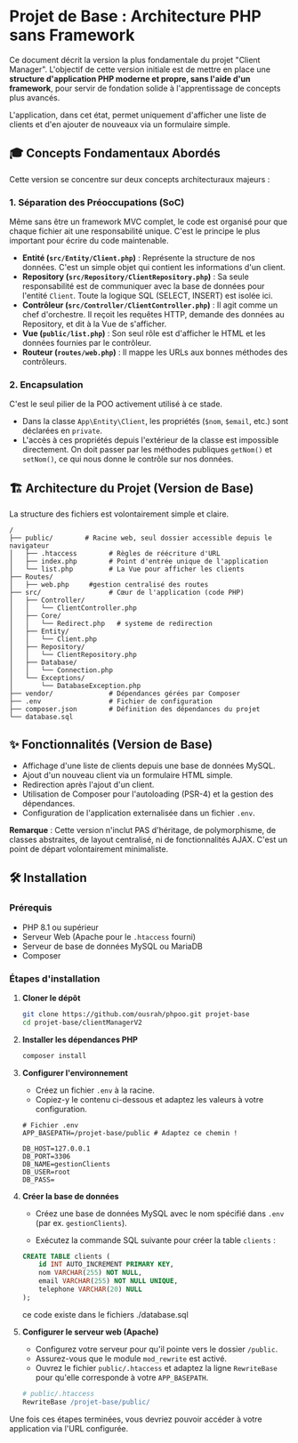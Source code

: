 # Projet de Base : Architecture PHP sans Framework

Ce document décrit la version la plus fondamentale du projet "Client Manager". L'objectif de cette version initiale est de mettre en place une **structure d'application PHP moderne et propre, sans l'aide d'un framework**, pour servir de fondation solide à l'apprentissage de concepts plus avancés.

L'application, dans cet état, permet uniquement d'afficher une liste de clients et d'en ajouter de nouveaux via un formulaire simple.

## 🎓 Concepts Fondamentaux Abordés

Cette version se concentre sur deux concepts architecturaux majeurs :

### 1. Séparation des Préoccupations (SoC)
Même sans être un framework MVC complet, le code est organisé pour que chaque fichier ait une responsabilité unique. C'est le principe le plus important pour écrire du code maintenable.
-   **Entité (`src/Entity/Client.php`)** : Représente la structure de nos données. C'est un simple objet qui contient les informations d'un client.
-   **Repository (`src/Repository/ClientRepository.php`)** : Sa seule responsabilité est de communiquer avec la base de données pour l'entité `Client`. Toute la logique SQL (SELECT, INSERT) est isolée ici.
-   **Contrôleur (`src/Controller/ClientController.php`)** : Il agit comme un chef d'orchestre. Il reçoit les requêtes HTTP, demande des données au Repository, et dit à la Vue de s'afficher.
-   **Vue (`public/list.php`)** : Son seul rôle est d'afficher le HTML et les données fournies par le contrôleur.
-   **Routeur (`routes/web.php`)** : Il mappe les URLs aux bonnes méthodes des contrôleurs.

### 2. Encapsulation
C'est le seul pilier de la POO activement utilisé à ce stade.
-   Dans la classe `App\Entity\Client`, les propriétés (`$nom`, `$email`, etc.) sont déclarées en `private`.
-   L'accès à ces propriétés depuis l'extérieur de la classe est impossible directement. On doit passer par les méthodes publiques `getNom()` et `setNom()`, ce qui nous donne le contrôle sur nos données.

## 🏗️ Architecture du Projet (Version de Base)

La structure des fichiers est volontairement simple et claire.

```
/
├── public/        # Racine web, seul dossier accessible depuis le navigateur
│   ├── .htaccess        # Règles de réécriture d'URL
│   ├── index.php        # Point d'entrée unique de l'application
│   └── list.php         # La Vue pour afficher les clients
├── Routes/ 
│   ├── web.php     #gestion centralisé des routes
├── src/                 # Cœur de l'application (code PHP)
│   ├── Controller/
│   │   └── ClientController.php
│   ├── Core/
│   │   └── Redirect.php   # systeme de redirection
│   ├── Entity/
│   │   └── Client.php
│   ├── Repository/
│   │   └── ClientRepository.php
│   ├── Database/
│   │   └── Connection.php
│   └── Exceptions/
│       └── DatabaseException.php
├── vendor/              # Dépendances gérées par Composer
├── .env                 # Fichier de configuration
├── composer.json        # Définition des dépendances du projet
└── database.sql 
```

## ✨ Fonctionnalités (Version de Base)

-   Affichage d'une liste de clients depuis une base de données MySQL.
-   Ajout d'un nouveau client via un formulaire HTML simple.
-   Redirection après l'ajout d'un client.
-   Utilisation de Composer pour l'autoloading (PSR-4) et la gestion des dépendances.
-   Configuration de l'application externalisée dans un fichier `.env`.

**Remarque** : Cette version n'inclut PAS d'héritage, de polymorphisme, de classes abstraites, de layout centralisé, ni de fonctionnalités AJAX. C'est un point de départ volontairement minimaliste.

## 🛠️ Installation

### Prérequis

-   PHP 8.1 ou supérieur
-   Serveur Web (Apache pour le `.htaccess` fourni)
-   Serveur de base de données MySQL ou MariaDB
-   Composer

### Étapes d'installation

1.  **Cloner le dépôt**
    ```bash
    git clone https://github.com/ousrah/phpoo.git projet-base
    cd projet-base/clientManagerV2
    ```

2.  **Installer les dépendances PHP**
    ```bash
    composer install
    ```

3.  **Configurer l'environnement**
    -   Créez un fichier `.env` à la racine.
    -   Copiez-y le contenu ci-dessous et adaptez les valeurs à votre configuration.

    ```dotenv
    # Fichier .env
    APP_BASEPATH=/projet-base/public # Adaptez ce chemin !

    DB_HOST=127.0.0.1
    DB_PORT=3306
    DB_NAME=gestionClients
    DB_USER=root
    DB_PASS=
    ```

4.  **Créer la base de données**
    -   Créez une base de données MySQL avec le nom spécifié dans `.env` (par ex. `gestionClients`).

    
    -   Exécutez la commande SQL suivante pour créer la table `clients` :

    ```sql
    CREATE TABLE clients (
        id INT AUTO_INCREMENT PRIMARY KEY,
        nom VARCHAR(255) NOT NULL,
        email VARCHAR(255) NOT NULL UNIQUE,
        telephone VARCHAR(20) NULL
    );
    ```
    ce code existe dans le fichiers ./database.sql
    
5.  **Configurer le serveur web (Apache)**
    -   Configurez votre serveur pour qu'il pointe vers le dossier `/public`.
    -   Assurez-vous que le module `mod_rewrite` est activé.
    -   Ouvrez le fichier `public/.htaccess` et adaptez la ligne `RewriteBase` pour qu'elle corresponde à votre `APP_BASEPATH`.

    ```apache
    # public/.htaccess
    RewriteBase /projet-base/public/
    ```

Une fois ces étapes terminées, vous devriez pouvoir accéder à votre application via l'URL configurée.